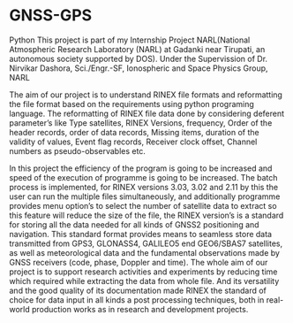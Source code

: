 # GNSS-GPS
Python
This project is part of my Internship Project NARL(National Atmospheric Research Laboratory (NARL) at Gadanki near Tirupati, an autonomous society supported by DOS).
Under the Supervission of Dr. Nirvikar Dashora, Sci./Engr.-SF,
Ionospheric and Space Physics Group, NARL 

The aim of our project is to understand RINEX file formats and reformatting the file format based on the requirements
using python programing language. The reformatting of RINEX file data done by considering deferent parameter’s like Type satellites,
RINEX Versions, frequency, Order of the header records, order of data records, Missing items, duration of the validity of values, 
Event flag records, Receiver clock offset, Channel numbers as pseudo-observables etc.


In this project the efficiency of the program is going to be increased and speed of the execution of programme is going to be increased.
The batch process is implemented, for RINEX versions 3.03, 3.02 and 2.11 by this the user can run the multiple files simultaneously, 
and additionally programme provides menu option’s to select the number of satellite data to extract so this feature will reduce the 
size of the file, the RINEX version’s is a standard for storing all the data needed for all kinds of GNSS2 positioning and navigation. 
This standard format provides means to seamless store data transmitted from GPS3, GLONASS4, GALILEO5 end GEO6/SBAS7 satellites, 
as well as meteorological data and the fundamental observations made by GNSS receivers (code, phase, Doppler and time). 
The whole aim of our project is to support research activities and experiments by reducing time which required while extracting 
the data from whole file. And its versatility and the good quality of its documentation made RINEX the standard of choice for data 
input in all kinds a post processing techniques, both in real-world production works as in research and development projects.
